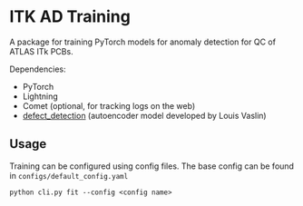 # ITK AD Training
A package for training PyTorch models for anomaly detection for QC of ATLAS ITk PCBs.

Dependencies:
- PyTorch
- Lightning
- Comet (optional, for tracking logs on the web)
- [defect_detection](https://github.com/lovaslin/defect_detection/tree/main) (autoencoder model developed by Louis Vaslin)

## Usage
Training can be configured using config files. The base config can be found in `configs/default_config.yaml` 

```
python cli.py fit --config <config name>
```